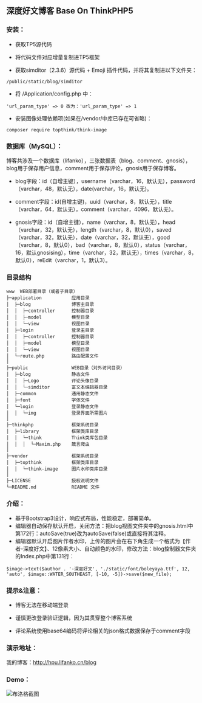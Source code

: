 ## 深度好文博客 Base On ThinkPHP5

### 安装：

 + 获取TP5源代码
 
 + 将代码文件对应增量复制进TP5框架
 
 + 获取simditor（2.3.6）源代码 + Emoji 插件代码，并将其复制进以下文件夹：
````
/public/static/blog/simditor
````

 + 将 /Application/config.php 中：
```
'url_param_type' => 0 改为：'url_param_type' => 1
```

 + 安装图像处理依赖项(如果在/vendor/中库已存在可省略)：
```
composer require topthink/think-image
```

### 数据库（MySQL）：

博客共涉及一个数据库（lifanko），三张数据表（blog、comment、gnosis），blog用于保存用户信息，comment用于保存评论，gnosis用于保存博客。

 + blog字段：id（自增主键），username（varchar，16，默认无），password（varchar，48，默认无），date(varchar，16，默认无)。

 + comment字段：id(自增主键)，uuid（varchar，8，默认无），title（varchar，64，默认无），comment（varchar，4096，默认无）。

 + gnosis字段：id（自增主键），name（varchar，8，默认无），head（varchar，32，默认无），length（varchar，8，默认0），saved（varchar，32，默认无），date（varchar，32，默认无），good（varchar，8，默认0），bad（varchar，8，默认0），status（varchar，16，默认gnosising），time（varchar，32，默认无），times（varchar，8，默认0），reEdit（varchar，1，默认3）。

### 目录结构
```
www  WEB部署目录（或者子目录）
├─application           应用目录
│  ├─blog               博客主目录
│  │  ├─controller      控制器目录
│  │  ├─model           模型目录
│  │  └─view            视图目录
│  ├─login              登录主目录
│  │  ├─controller      控制器目录
│  │  ├─model           模型目录
│  │  └─view            视图目录
│  └─route.php          路由配置文件
│
├─public                WEB目录（对外访问目录）
│  ├─blog               静态文件
│  │  ├─Logo            评论头像目录
│  │  └─simditor        富文本编辑器目录
│  ├─common             通用静态文件
│  ├─font               字体文件
│  └─login              登录静态文件
│  │  └─img             登录界面所需图片
│
├─thinkphp              框架系统目录
│  ├─library            框架类库目录
│  │  └─think           Think类库包目录
│  │  │  └─Maxim.php    箴言爬虫
│
├─vendor                框架系统目录
│  ├─topthink           框架类库目录
│  │  └─think-image     图片水印类库目录
│
├─LICENSE               授权说明文件
└─README.md             README 文件
```

### 介绍：

 + 基于Bootstrap3设计，响应式布局，性能稳定，部署简单。
 + 编辑器自动保存默认开启，关闭方法：把blog视图文件夹中的gnosis.html中第172行：autoSave(true)改为autoSave(false)或直接将其注释。
 + 编辑器默认开启图片作者水印，上传的图片会在右下角生成一个格式为【作者-深度好文】、12像素大小、自动颜色的水印，修改方法：blog控制器文件夹的Index.php中第131行：
 
```
$image->text($author . '-深度好文', './static/font/boleyaya.ttf', 12, 'auto', $image::WATER_SOUTHEAST, [-10, -5])->save($new_file);
```

### 提示&注意：

 + 博客无法在移动端登录
 
 + 谨慎更改登录验证逻辑，因为其贯穿整个博客系统
 
 + 评论系统使用base64编码将评论相关的json格式数据保存于comment字段

### 演示地址：

我的博客：http://hpu.lifanko.cn/blog

### Demo：

![布洛格截图](https://raw.githubusercontent.com/lifankohome/blog/master/screenshot.jpg)